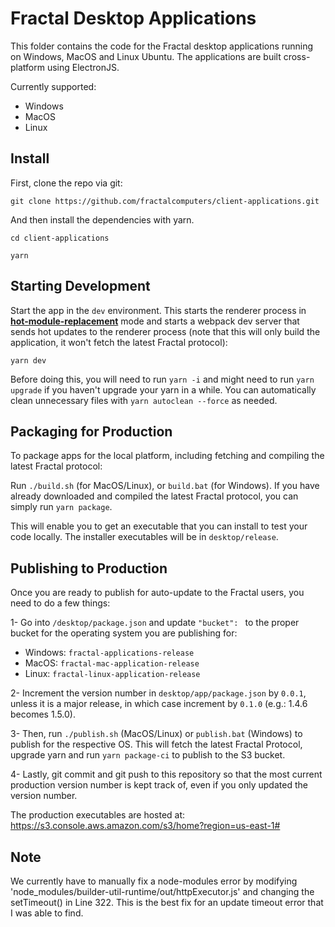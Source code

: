 # Fractal Desktop Applications

This folder contains the code for the Fractal desktop applications running on Windows, MacOS and Linux Ubuntu. The applications are built cross-platform using ElectronJS.

Currently supported:
- Windows
- MacOS
- Linux

## Install

First, clone the repo via git:

```git clone https://github.com/fractalcomputers/client-applications.git```

And then install the dependencies with yarn.

```cd client-applications```

```yarn```

## Starting Development

Start the app in the `dev` environment. This starts the renderer process in [**hot-module-replacement**](https://webpack.js.org/guides/hmr-react/) mode and starts a webpack dev server that sends hot updates to the renderer process (note that this will only build the application, it won't fetch the latest Fractal protocol):

```yarn dev```

Before doing this, you will need to run ```yarn -i``` and might need to run ```yarn upgrade``` if you haven't upgrade your yarn in a while. You can automatically clean unnecessary files with ```yarn autoclean --force``` as needed.

## Packaging for Production

To package apps for the local platform, including fetching and compiling the latest Fractal protocol:

Run ```./build.sh``` (for MacOS/Linux), or ```build.bat``` (for Windows). If you have already downloaded and compiled the latest Fractal protocol, you can simply run ```yarn package```.

This will enable you to get an executable that you can install to test your code locally. The installer executables will be in ```desktop/release```.

## Publishing to Production

Once you are ready to publish for auto-update to the Fractal users, you need to do a few things:

1- Go into ```/desktop/package.json``` and update ```"bucket": ``` to the proper bucket for the operating system you are publishing for:
  - Windows: ```fractal-applications-release```
  - MacOS: ```fractal-mac-application-release```
  - Linux: ```fractal-linux-application-release```
  
 2- Increment the version number in ```desktop/app/package.json``` by ```0.0.1```, unless it is a major release, in which case increment by ```0.1.0``` (e.g.: 1.4.6 becomes 1.5.0).

 3- Then, run ```./publish.sh``` (MacOS/Linux) or ```publish.bat``` (Windows) to publish for the respective OS. This will fetch the latest Fractal Protocol, upgrade yarn and run ```yarn package-ci``` to publish to the S3 bucket. 
 
 4- Lastly, git commit and git push to this repository so that the most current production version number is kept track of, even if you only updated the version number.

The production executables are hosted at: https://s3.console.aws.amazon.com/s3/home?region=us-east-1#

## Note

We currently have to manually fix a node-modules error by modifying 'node_modules/builder-util-runtime/out/httpExecutor.js' and changing the setTimeout() in Line 322. This is the best fix for an update timeout error that I was able to find.
